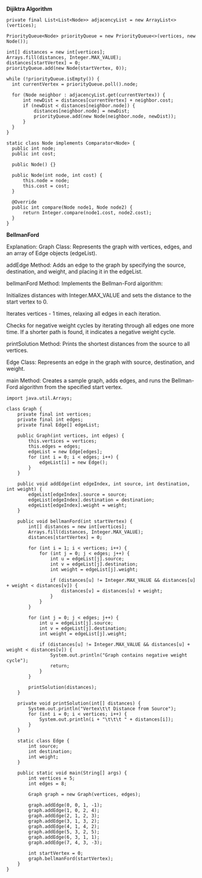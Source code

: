 **Dijiktra Algorithm**

```
private final List<List<Node>> adjacencyList = new ArrayList<>(vertices);

PriorityQueue<Node> priorityQueue = new PriorityQueue<>(vertices, new Node());

int[] distances = new int[vertices];
Arrays.fill(distances, Integer.MAX_VALUE);
distances[startVertex] = 0;
priorityQueue.add(new Node(startVertex, 0));

while (!priorityQueue.isEmpty()) {
  int currentVertex = priorityQueue.poll().node;

  for (Node neighbor : adjacencyList.get(currentVertex)) {
      int newDist = distances[currentVertex] + neighbor.cost;
      if (newDist < distances[neighbor.node]) {
          distances[neighbor.node] = newDist;
          priorityQueue.add(new Node(neighbor.node, newDist));
      }
  }
}

static class Node implements Comparator<Node> {
  public int node;
  public int cost;

  public Node() {}

  public Node(int node, int cost) {
      this.node = node;
      this.cost = cost;
  }

  @Override
  public int compare(Node node1, Node node2) {
      return Integer.compare(node1.cost, node2.cost);
  }
}

```


**BellmanFord**

Explanation:
Graph Class: Represents the graph with vertices, edges, and an array of Edge objects (edgeList).

addEdge Method: Adds an edge to the graph by specifying the source, destination, and weight, and placing it in the edgeList.

bellmanFord Method: Implements the Bellman-Ford algorithm:

Initializes distances with Integer.MAX_VALUE and sets the distance to the start vertex to 0.

Iterates vertices - 1 times, relaxing all edges in each iteration.

Checks for negative weight cycles by iterating through all edges one more time. If a shorter path is found, it indicates a negative weight cycle.

printSolution Method: Prints the shortest distances from the source to all vertices.

Edge Class: Represents an edge in the graph with source, destination, and weight.

main Method: Creates a sample graph, adds edges, and runs the Bellman-Ford algorithm from the specified start vertex.


```
import java.util.Arrays;

class Graph {
    private final int vertices;
    private final int edges;
    private final Edge[] edgeList;

    public Graph(int vertices, int edges) {
        this.vertices = vertices;
        this.edges = edges;
        edgeList = new Edge[edges];
        for (int i = 0; i < edges; i++) {
            edgeList[i] = new Edge();
        }
    }

    public void addEdge(int edgeIndex, int source, int destination, int weight) {
        edgeList[edgeIndex].source = source;
        edgeList[edgeIndex].destination = destination;
        edgeList[edgeIndex].weight = weight;
    }

    public void bellmanFord(int startVertex) {
        int[] distances = new int[vertices];
        Arrays.fill(distances, Integer.MAX_VALUE);
        distances[startVertex] = 0;

        for (int i = 1; i < vertices; i++) {
            for (int j = 0; j < edges; j++) {
                int u = edgeList[j].source;
                int v = edgeList[j].destination;
                int weight = edgeList[j].weight;

                if (distances[u] != Integer.MAX_VALUE && distances[u] + weight < distances[v]) {
                    distances[v] = distances[u] + weight;
                }
            }
        }

        for (int j = 0; j < edges; j++) {
            int u = edgeList[j].source;
            int v = edgeList[j].destination;
            int weight = edgeList[j].weight;

            if (distances[u] != Integer.MAX_VALUE && distances[u] + weight < distances[v]) {
                System.out.println("Graph contains negative weight cycle");
                return;
            }
        }

        printSolution(distances);
    }

    private void printSolution(int[] distances) {
        System.out.println("Vertex\t\t Distance from Source");
        for (int i = 0; i < vertices; i++) {
            System.out.println(i + "\t\t\t " + distances[i]);
        }
    }

    static class Edge {
        int source;
        int destination;
        int weight;
    }

    public static void main(String[] args) {
        int vertices = 5; 
        int edges = 8; 

        Graph graph = new Graph(vertices, edges);

        graph.addEdge(0, 0, 1, -1);
        graph.addEdge(1, 0, 2, 4);
        graph.addEdge(2, 1, 2, 3);
        graph.addEdge(3, 1, 3, 2);
        graph.addEdge(4, 1, 4, 2);
        graph.addEdge(5, 3, 2, 5);
        graph.addEdge(6, 3, 1, 1);
        graph.addEdge(7, 4, 3, -3);

        int startVertex = 0;
        graph.bellmanFord(startVertex);
    }
}

```
